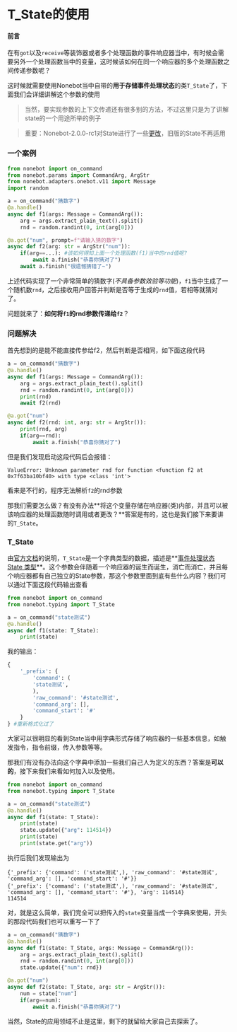 # T_State的使用

#### 前言

在有`got`以及`receive`等装饰器或者多个处理函数的事件响应器当中，有时候会需要另外一个处理函数当中的变量，这时候该如何在同一个响应器的多个处理函数之间传递参数呢？

这时候就需要使用Nonebot当中自带的**用于存储事件处理状态**的类`T_State`了，下面我们会详细讲解这个参数的使用

> 当然，要实现参数的上下文传递还有很多别的方法，不过这里只是为了讲解state的一个用途所举的例子

> 重要：Nonebot-2.0.0-rc1对State进行了一些[更改](https://github.com/nonebot/nonebot2/pull/1160)，旧版的State不再适用

### 一个案例

```python
from nonebot import on_command
from nonebot.params import CommandArg, ArgStr
from nonebot.adapters.onebot.v11 import Message
import random

a = on_command("猜数字")
@a.handle()
async def f1(args: Message = CommandArg()):
    arg = args.extract_plain_text().split()
    rnd = random.randint(0, int(arg[0]))

@a.got("num", prompt=f"请输入猜的数字")
async def f2(arg: str = ArgStr("num")):
    if(arg==...): #该如何得知上面一个处理函数(f1)当中的rnd值呢?
        await a.finish("恭喜你猜对了")
    await a.finish("很遗憾猜错了~")
```

上述代码实现了一个非常简单的猜数字(*不具备参数效验等功能*)，`f1`当中生成了一个随机数`rnd`，之后接收用户回答并判断是否等于生成的`rnd`值，若相等就猜对了。

问题就来了：**如何将`f1`的rnd参数传递给`f2`**？

### 问题解决

首先想到的是能不能直接传参给f2，然后判断是否相同，如下面这段代码

```python
a = on_command("猜数字")
@a.handle()
async def f1(args: Message = CommandArg()):
    arg = args.extract_plain_text().split()
    rnd = random.randint(0, int(arg[0]))
    print(rnd)
    await f2(rnd)

@a.got("num")
async def f2(rnd: int, arg: str = ArgStr()):
    print(rnd, arg)
    if(arg==rnd):
        await a.finish("恭喜你猜对了")
```

但是我们发现启动这段代码后会报错：

```shell
ValueError: Unknown parameter rnd for function <function f2 at 0x7f63ba10bf40> with type <class 'int'>
```

看来是不行的，程序无法解析`f2`的rnd参数

那我们需要怎么做？有没有办法**将这个变量存储在响应器(类)内部，并且可以被该响应器的处理函数随时调用或者更改？**答案是有的，这也是我们接下来要讲的`T_State`。

### T_State

由[官方文档](https://v2.nonebot.dev/docs/api/typing#T_State)的说明，`T_State`是一个字典类型的数据，描述是**<u>事件处理状态 State 类型</u>**。这个参数会伴随着一个响应器的诞生而诞生，消亡而消亡，并且每个响应器都有自己独立的State参数，那这个参数里面到底有些什么内容？我们可以通过下面这段代码输出查看

```python
from nonebot import on_command
from nonebot.typing import T_State

a = on_command("state测试")
@a.handle()
async def f1(state: T_State):
    print(state)
```

我的输出：

```python
{
    '_prefix': {
        'command': (
        'state测试',
        ),
        'raw_command': '#state测试',
        'command_arg': [],
        'command_start': '#'
    }
} #重新格式化过了
```

大家可以很明显的看到State当中用字典形式存储了响应器的一些基本信息，如触发指令，指令前缀，传入参数等等。

那我们有没有办法向这个字典中添加一些我们自己人为定义的东西？答案是**可以的**，接下来我们来看如何加入以及使用。

```python
from nonebot import on_command
from nonebot.typing import T_State

a = on_command("state测试")
@a.handle()
async def f1(state: T_State):
    print(state)
    state.update({"arg": 114514})
    print(state)
    print(state.get("arg"))
```

执行后我们发现输出为

```shell
{'_prefix': {'command': ('state测试',), 'raw_command': '#state测试', 'command_arg': [], 'command_start': '#'}}
{'_prefix': {'command': ('state测试',), 'raw_command': '#state测试', 'command_arg': [], 'command_start': '#'}, 'arg': 114514}
114514
```

对，就是这么简单，我们完全可以把传入的`state`变量当成一个字典来使用，开头的那段代码我们也可以重写一下了

```python
a = on_command("猜数字")
@a.handle()
async def f1(state: T_State, args: Message = CommandArg()):
    arg = args.extract_plain_text().split()
    rnd = random.randint(0, int(arg[0]))
    state.update({"num": rnd})

@a.got("num")
async def f2(state: T_State, arg: str = ArgStr()):
    num = state["num"]
    if(arg==num):
        await a.finish("恭喜你猜对了")
```

当然，State的应用领域不止是这里，剩下的就留给大家自己去探索了。
